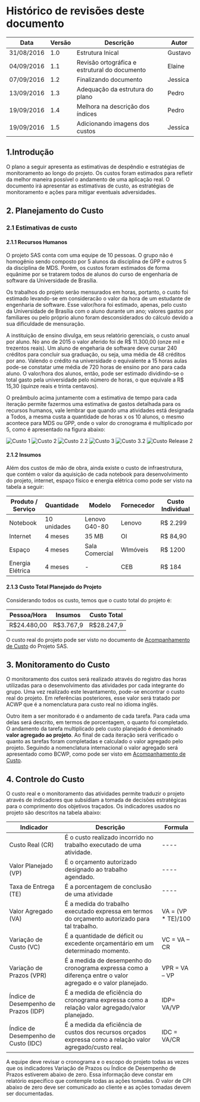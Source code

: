 # Histórico de revisões deste documento

|Data|Versão|Descrição|Autor|
|----|------|---------|-------|
|31/08/2016| 1.0|Estrutura Inical |Gustavo |
|04/09/2016| 1.1|Revisão ortográfica e estrutural do documento |Elaine |
|07/09/2016| 1.2| Finalizando documento |Jessica |
|13/09/2016| 1.3| Adequação da estrutura do plano| Pedro|
|19/09/2016| 1.4| Melhora na descrição dos índices | Pedro|
|19/09/2016| 1.5| Adicionando imagens dos custos| Jessica|

## 1.Introdução
O plano a seguir apresenta as estimativas de despêndio e estratégias de monitoramento ao longo do projeto. Os custos foram estimados para refletir da melhor maneira possível o andamento de uma aplicação real. O documento irá apresentar as estimativas de custo, as estratégias de monitoramento e ações para mitigar eventuais adversidades. 

## 2. Planejamento do Custo
### 2.1 Estimativas de custo
#### 2.1.1 Recursos Humanos

O projeto SAS conta com uma equipe de 10 pessoas. O grupo não é homogênio sendo composto por 5 alunos da disciplina de GPP e outros 5 da disciplina de MDS. Porém, os custos foram estimados de forma equânime por se tratarem todos de alunos do curso de engenharia de software da Universidade de Brasília. 

Os trabalhos do projeto serão mensurados em horas, portanto, o custo foi estimado levando-se em consideracão o valor da hora de um estudante de engenharia de software. Esse valor/hora foi estimado, apenas, pelo custo da Universidade de Brasília com o aluno durante um ano; valores gastos por familiares ou pelo próprio aluno foram desconsiderados do cálculo devido a sua dificuldade de mensuração.

A instituição de ensino divulga, em seus relatório gerenciais, o custo anual por aluno. No ano de 2015 o valor aferido foi de R$ 11.300,00 (onze mil e trezentos reais). Um aluno de engeharia de software deve cursar 240 créditos para concluir sua graduação, ou seja, uma média de 48 créditos por ano.  Valendo o crédito na universidade o equivalente a 15 horas aulas pode-se constatar ume média de 720 horas de ensino por ano para cada aluno. O valor/hora dos alunos, então, pode ser estimado dividindo-se o total gasto pela universidade pelo número de horas, o que equivale a R$ 15,30 (quinze reais e trinta centavos). 

O preâmbulo acima juntamente com a estimativa de tempo para cada iteração permite fazermos uma estimativa de gastos detalhada para os recursos humanos, vale lembrar que quando uma atividades está designada a Todos, a mesma custa a quantidade de horas x os 10 alunos, o mesmo acontece para MDS ou GPP, onde o valor do cronograma é multiplicado por 5, como é apresentado na figura abaixo:

![Custo 1](https://raw.githubusercontent.com/wiki/fga-gpp-mds/2016.2-SAS_FGA/img/Custo_It1.png)
![Custo 2](https://raw.githubusercontent.com/wiki/fga-gpp-mds/2016.2-SAS_FGA/img/Custo_It2_1.png) 
![Custo 2.2](https://raw.githubusercontent.com/wiki/fga-gpp-mds/2016.2-SAS_FGA/img/Custo_It2_2.png) 
![Custo 3](https://raw.githubusercontent.com/wiki/fga-gpp-mds/2016.2-SAS_FGA/img/Custo_It3_1.png) 
![Custo 3.2](https://raw.githubusercontent.com/wiki/fga-gpp-mds/2016.2-SAS_FGA/img/Custo_It3_2.png) 
![Custo Release 2](https://raw.githubusercontent.com/wiki/fga-gpp-mds/2016.2-SAS_FGA/img/Custo_Release2.png) 


#### 2.1.2 Insumos
Além dos custos de mão de obra, ainda existe o custo de infraestrutura, que contém o valor da aquisição de cada notebook para desenvolvimento do projeto, internet, espaço físico e energia elétrica como pode ser visto na tabela a seguir:

|Produto / Serviço|Quantidade|Modelo|Fornecedor|Custo Individual|
|-----------------|----------|------|----------|----------------|
| Notebook | 10 unidades | Lenovo G40-80 | Lenovo | R$ 2.299 |
| Internet | 4 meses | 35 MB | OI | R$ 84,90 |
| Espaço | 4 meses | Sala Comercial | WImóveis | R$ 1200 |
| Energia Elétrica | 4 meses | - | CEB | R$ 184|

#### 2.1.3 Custo Total Planejado do Projeto
Considerando todos os custo, temos que o custo total do projeto é:

|Pessoa/Hora|Insumos|Custo Total|
|-----------|-------|-----------|
|R$24.480,00|R$3.767,9|R$28.247,9|

O custo real do projeto pode ser visto no documento de [Acompanhamento de Custo](https://github.com/fga-gpp-mds/2016.2-SAS_FGA/wiki/Acompanhamento-dos-Custos) do Projeto SAS.

## 3. Monitoramento do Custo

O monitoramento dos custos será realizado através do registro das horas utilizadas para o desenvolvimento das atividades por cada integrante do grupo. Uma vez realizado este levantamento, pode-se encontrar o custo real do projeto. Em referências posteriores, esse valor será tratado por ACWP que é a nomenclatura para custo real no idioma inglês.

Outro item a ser monitorado é o andamento de cada tarefa. Para cada uma delas será descrito, em termos de porcentagem, o quanto foi completado. O andamento da tarefa multiplicado pelo custo planejado é denominado **valor agregado ao projeto**. Ao final de cada iteração será verificado o quanto as tarefas foram completadas e calculado o valor agregado pelo projeto. Seguindo a nomenclatura internacional o valor agregado será apresentado como BCWP, como pode ser visto em  [Acompanhamento de Custo](https://github.com/fga-gpp-mds/2016.2-SAS_FGA/wiki/Acompanhamento-dos-Custos).
 
## 4. Controle do Custo

O custo real e o monitoramento das atividades permite traduzir o projeto através de indicadores que subsídiam a tomada de decisões estratégicas para o comprimento dos objetivos traçados. Os indicadores usados no projeto são descritos na tabela abaixo:

|Indicador|Descrição|Formula|
|---------|---------|-------|
|Custo Real (CR)|É o custo realizado incorrido no trabalho executado de uma atividade.|----|
|Valor Planejado (VP)|É o orçamento autorizado designado ao trabalho agendado.|----|
|Taxa de Entrega (TE)|É a porcentagem  de conclusão de uma atividade|----|
|Valor Agregado (VA)|É a medida do trabalho executado expressa em termos do orçamento autorizado para tal trabalho.|VA = (VP * TE)/100|
|Variação de Custo (VC)|É a quantidade de déficit ou excedente orçamentário em um determinado momento.|VC = VA – CR|
|Variação de Prazos (VPR)|É a medida de desempenho do cronograma expressa como a diferença entre o valor agregado e o valor planejado.|VPR = VA – VP|
|Índice de Desempenho de Prazos (IDP)|É a medida de eficiência do cronograma expressa como a relação valor agregado/valor planejado.|IDP= VA/VP|
|Índice de Desempenho de Custo (IDC)|É a medida da eficiência de custos dos recursos orçados expressa como a relação valor agregado/custo real.|IDC = VA/CR|


A equipe deve revisar o cronograma e o escopo do projeto todas as vezes que os indicadores Variação de Prazos ou  Índice de Desempenho de Prazos estiverem abaixo de zero. Essa informação deve constar em relatório específico que contemple todas as ações tomadas. O valor de CPI abaixo de zero deve ser comunicado ao cliente e as ações tomadas devem ser documentadas. 